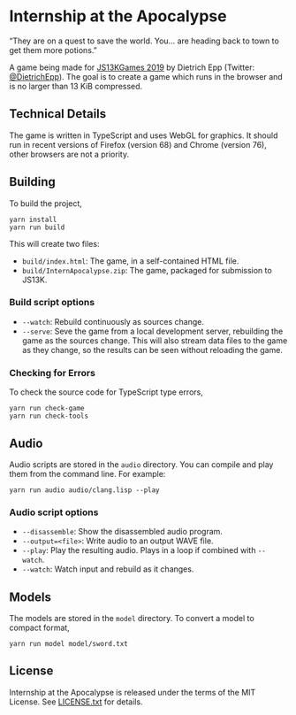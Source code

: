 # Internship at the Apocalypse

“They are on a quest to save the world. You… are heading back to town to get them more potions.”

A game being made for [JS13KGames 2019](http://js13kgames.com/) by Dietrich Epp (Twitter: [@DietrichEpp](https://twitter.com/DietrichEpp)). The goal is to create a game which runs in the browser and is no larger than 13 KiB compressed.

## Technical Details

The game is written in TypeScript and uses WebGL for graphics. It should run in recent versions of Firefox (version 68) and Chrome (version 76), other browsers are not a priority.

## Building

To build the project,

```shell
yarn install
yarn run build
```

This will create two files:

- `build/index.html`: The game, in a self-contained HTML file.
- `build/InternApocalypse.zip`: The game, packaged for submission to JS13K.

### Build script options

- `--watch`: Rebuild continuously as sources change.
- `--serve`: Seve the game from a local development server, rebuilding the game as the sources change. This will also stream data files to the game as they change, so the results can be seen without reloading the game.

### Checking for Errors

To check the source code for TypeScript type errors,

```shell
yarn run check-game
yarn run check-tools
```

## Audio

Audio scripts are stored in the `audio` directory. You can compile and play them from the command line. For example:

```shell
yarn run audio audio/clang.lisp --play
```

### Audio script options

- `--disassemble`: Show the disassembled audio program.
- `--output=<file>`: Write audio to an output WAVE file.
- `--play`: Play the resulting audio. Plays in a loop if combined with `--watch`.
- `--watch`: Watch input and rebuild as it changes.

## Models

The models are stored in the `model` directory. To convert a model to compact format,

```shell
yarn run model model/sword.txt
```

## License

Internship at the Apocalypse is released under the terms of the MIT License. See [LICENSE.txt](LICENSE.txt) for details.

